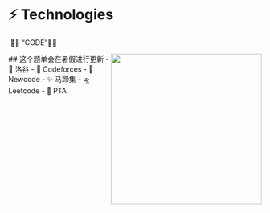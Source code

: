 #   ⚡ Technologies

​                                                                                   🐱‍🐉 “CODE”🐱‍🏍

<p align="center">
  <img align="right" src="https://media.giphy.com/media/j2NDJZct5aXPzQItQ9/giphy.gif" width="300" height="300"  alt=""/>
</p>
## 这个题单会在暑假进行更新
- 🌌 洛谷
- 🔭 Codeforces
- 👯 Newcode
- ✨ 马蹄集
- 🛸 Leetcode
- 🎼 PTA

